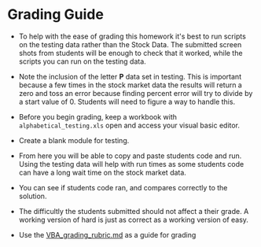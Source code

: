 # Grading Guide

* To help with the ease of grading this homework it's best to run scripts on the testing data rather than the Stock Data. The submitted screen shots from students will be enough to check that it worked, while the scripts you can run on the testing data.

* Note the inclusion of the letter **P** data set in testing. This is important because a few times in the stock market data the results will return a zero and toss an error because finding percent error will try to divide by a start value of 0. Students will need to figure a way to handle this.

* Before you begin grading, keep a workbook with `alphabetical_testing.xls` open and access your visual basic editor.

* Create a blank module for testing.

* From here you will be able to copy and paste students code and run. Using the testing data will help with run times as some students code can have a long wait time on the stock market data.

* You can see if students code ran, and compares correctly to the solution.

* The difficultly the students submitted should not affect a their grade. A working version of hard is just as correct as a working version of easy.

* Use the [VBA_grading_rubric.md](VBA_grading_rubric.md) as a guide for grading
